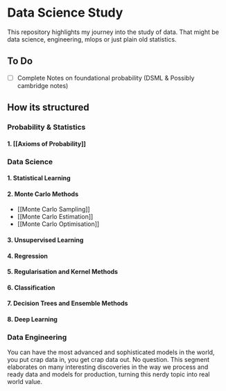# Data Science Study

This repository highlights my journey into the study of data. That might be data science, engineering, mlops or just plain old statistics.

## To Do
- [ ] Complete Notes on foundational probability (DSML & Possibly cambridge notes)



## How its structured

### Probability & Statistics
#### 1. [[Axioms of Probability]]



### Data Science

#### 1. Statistical Learning
#### 2. Monte Carlo Methods
- [[Monte Carlo Sampling]]
- [[Monte Carlo Estimation]]
- [[Monte Carlo Optimisation]]
#### 3. Unsupervised Learning
#### 4. Regression
#### 5. Regularisation and Kernel Methods
#### 6. Classification
#### 7. Decision Trees and Ensemble Methods
#### 8. Deep Learning

### Data Engineering
You can have the most advanced and sophisticated models in the world, you put crap data in, you get crap data out. No question. This segment elaborates on many interesting discoveries in the way we process and ready data and models for production, turning this nerdy topic into real world value.